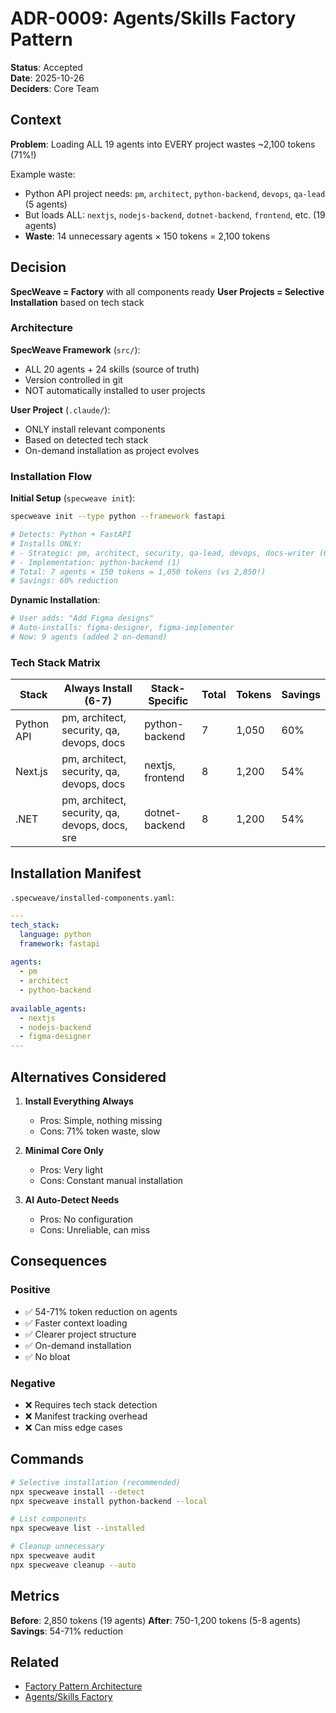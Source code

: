 # ADR-0009: Agents/Skills Factory Pattern

**Status**: Accepted  
**Date**: 2025-10-26  
**Deciders**: Core Team  

## Context

**Problem**: Loading ALL 19 agents into EVERY project wastes ~2,100 tokens (71%!)

Example waste:
- Python API project needs: `pm`, `architect`, `python-backend`, `devops`, `qa-lead` (5 agents)
- But loads ALL: `nextjs`, `nodejs-backend`, `dotnet-backend`, `frontend`, etc. (19 agents)
- **Waste**: 14 unnecessary agents × 150 tokens = 2,100 tokens

## Decision

**SpecWeave = Factory** with all components ready
**User Projects = Selective Installation** based on tech stack

### Architecture

**SpecWeave Framework** (`src/`):
- ALL 20 agents + 24 skills (source of truth)
- Version controlled in git
- NOT automatically installed to user projects

**User Project** (`.claude/`):
- ONLY install relevant components
- Based on detected tech stack
- On-demand installation as project evolves

### Installation Flow

**Initial Setup** (`specweave init`):
```bash
specweave init --type python --framework fastapi

# Detects: Python + FastAPI
# Installs ONLY:
# - Strategic: pm, architect, security, qa-lead, devops, docs-writer (6)
# - Implementation: python-backend (1)
# Total: 7 agents × 150 tokens = 1,050 tokens (vs 2,850!)
# Savings: 60% reduction
```

**Dynamic Installation**:
```bash
# User adds: "Add Figma designs"
# Auto-installs: figma-designer, figma-implementer
# Now: 9 agents (added 2 on-demand)
```

### Tech Stack Matrix

| Stack | Always Install (6-7) | Stack-Specific | Total | Tokens | Savings |
|-------|----------------------|----------------|-------|--------|---------|
| Python API | pm, architect, security, qa, devops, docs | python-backend | 7 | 1,050 | 60% |
| Next.js | pm, architect, security, qa, devops, docs | nextjs, frontend | 8 | 1,200 | 54% |
| .NET | pm, architect, security, qa, devops, docs, sre | dotnet-backend | 8 | 1,200 | 54% |

## Installation Manifest

`.specweave/installed-components.yaml`:
```yaml
---
tech_stack:
  language: python
  framework: fastapi
  
agents:
  - pm
  - architect
  - python-backend
  
available_agents:
  - nextjs
  - nodejs-backend
  - figma-designer
---
```

## Alternatives Considered

1. **Install Everything Always**
   - Pros: Simple, nothing missing
   - Cons: 71% token waste, slow
   
2. **Minimal Core Only**
   - Pros: Very light
   - Cons: Constant manual installation
   
3. **AI Auto-Detect Needs**
   - Pros: No configuration
   - Cons: Unreliable, can miss

## Consequences

### Positive
- ✅ 54-71% token reduction on agents
- ✅ Faster context loading
- ✅ Clearer project structure
- ✅ On-demand installation
- ✅ No bloat

### Negative
- ❌ Requires tech stack detection
- ❌ Manifest tracking overhead
- ❌ Can miss edge cases

## Commands

```bash
# Selective installation (recommended)
npx specweave install --detect
npx specweave install python-backend --local

# List components
npx specweave list --installed

# Cleanup unnecessary
npx specweave audit
npx specweave cleanup --auto
```

## Metrics

**Before**: 2,850 tokens (19 agents)
**After**: 750-1,200 tokens (5-8 agents)
**Savings**: 54-71% reduction

## Related

- [Factory Pattern Architecture](../../../increments/0001-core-framework/reports/FACTORY-PATTERN-ARCHITECTURE.md)
- [Agents/Skills Factory](../../../../CLAUDE.md#agentsskills-factory-pattern)
